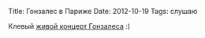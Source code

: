 Title: Гонзалес в Париже
Date: 2012-10-19
Tags: слушаю

<div class="text">Клевый <a href="http://liveweb.arte.tv/de/video/Salons_de_Musique_Chilly_Gonzales_Vincent_Segal_Palais_de_Tokyo/">живой концерт Гонзалеса</a> :)</div>